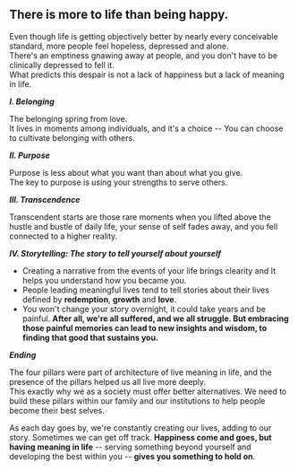 ## There is more to life than being happy.

Even though life is getting objectively better by nearly every conceivable standard, more people feel hopeless, depressed and alone. <br>There's an emptiness gnawing away at people, and you don't have to be clinically depressed to fell it.<br>
What predicts this despair is not a lack of happiness but a lack of meaning in life.

***Ⅰ. Belonging***<br>

The belonging spring from love.<br>It lives in moments among individuals, and it's a choice -- You can choose to cultivate belonging with others.

***Ⅱ. Purpose***<br>

Purpose is less about what you want than about what you give.<br>The key to purpose is using your strengths to serve others.<br>

***Ⅲ. Transcendence***<br>

Transcendent starts are those rare moments when you lifted above the hustle and bustle of daily life, your sense of self fades away, and you fell connected to a higher reality.<br>

***Ⅳ. Storytelling: The story to tell yourself about yourself*** <br>

* Creating a narrative from the events of your life brings clearity and It helps you understand how you became you.
* People leading meaningful lives tend to tell stories about their lives defined by **redemption**, **growth** and **love**.
* You won't change your story overnight, it could take years and be painful. **After all, we're all suffered, and we all struggle. But embracing those painful memories can lead to new insights and wisdom, to finding that good that sustains you.**

***Ending***<br>

The four pillars were part of architecture of live meaning in life, and the presence of the pillars helped us all live more deeply.<br>
This exactly why we as a society must offer better alternatives. We need to build these pillars within our family and our institutions to help people become their best selves.<br>

As each day goes by, we're constantly creating our lives, adding to our story. Sometimes we can get off track. **Happiness come and goes, but having meaning in life** -- serving something beyond yourself and developing the best within you -- **gives you something to hold on**. 
